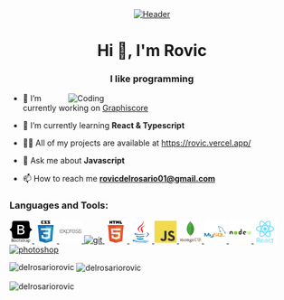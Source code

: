 <div align="center">
  <a href="https://rishavchanda.io">
    <img src="https://media.discordapp.net/attachments/861202219927470111/1093046691264999496/coding-freak.gif?width=1020&height=340" alt="Header">
  </a>
</div>


<h1 align="center">Hi 👋, I'm Rovic</h1>
<h3 align="center">I like programming</h3>

<img align="right" alt="Coding" width="400" src="https://media.giphy.com/media/p4NLw3I4U0idi/giphy.gif">

- 🔭 I’m currently working on [Graphiscore](https://graphiscore-rate.cyclic.app/)

- 🌱 I’m currently learning **React & Typescript**

- 👨‍💻 All of my projects are available at https://rovic.vercel.app/

- 💬 Ask me about **Javascript**

- 📫 How to reach me **rovicdelrosario01@gmail.com**

<p align="left">
</p>

<h3 align="left">Languages and Tools:</h3>
<p align="left"> <a href="https://getbootstrap.com" target="_blank" rel="noreferrer"> <img src="https://raw.githubusercontent.com/devicons/devicon/master/icons/bootstrap/bootstrap-plain-wordmark.svg" alt="bootstrap" width="40" height="40"/> </a> <a href="https://www.w3schools.com/css/" target="_blank" rel="noreferrer"> <img src="https://raw.githubusercontent.com/devicons/devicon/master/icons/css3/css3-original-wordmark.svg" alt="css3" width="40" height="40"/> </a> <a href="https://expressjs.com" target="_blank" rel="noreferrer"> <img src="https://raw.githubusercontent.com/devicons/devicon/master/icons/express/express-original-wordmark.svg" alt="express" width="40" height="40"/> </a> <a href="https://git-scm.com/" target="_blank" rel="noreferrer"> <img src="https://www.vectorlogo.zone/logos/git-scm/git-scm-icon.svg" alt="git" width="40" height="40"/> </a> <a href="https://www.w3.org/html/" target="_blank" rel="noreferrer"> <img src="https://raw.githubusercontent.com/devicons/devicon/master/icons/html5/html5-original-wordmark.svg" alt="html5" width="40" height="40"/> </a> <a href="https://www.java.com" target="_blank" rel="noreferrer"> <img src="https://raw.githubusercontent.com/devicons/devicon/master/icons/java/java-original.svg" alt="java" width="40" height="40"/> </a> <a href="https://developer.mozilla.org/en-US/docs/Web/JavaScript" target="_blank" rel="noreferrer"> <img src="https://raw.githubusercontent.com/devicons/devicon/master/icons/javascript/javascript-original.svg" alt="javascript" width="40" height="40"/> </a> <a href="https://www.mongodb.com/" target="_blank" rel="noreferrer"> <img src="https://raw.githubusercontent.com/devicons/devicon/master/icons/mongodb/mongodb-original-wordmark.svg" alt="mongodb" width="40" height="40"/> </a> <a href="https://www.mysql.com/" target="_blank" rel="noreferrer"> <img src="https://raw.githubusercontent.com/devicons/devicon/master/icons/mysql/mysql-original-wordmark.svg" alt="mysql" width="40" height="40"/> </a> <a href="https://nodejs.org" target="_blank" rel="noreferrer"> <img src="https://raw.githubusercontent.com/devicons/devicon/master/icons/nodejs/nodejs-original-wordmark.svg" alt="nodejs" width="40" height="40"/> </a> <a href="https://reactjs.org/" target="_blank" rel="noreferrer"> <img src="https://raw.githubusercontent.com/devicons/devicon/master/icons/react/react-original-wordmark.svg" alt="react" width="40" height="40"/> </a> 
<a href="https://www.adobe.com/products/photoshop/landpa.html?sdid=KKQIN&mv=search&kw=photoshop&s_kwcid=AL!3085!10!79165036321364!79165251442725&ef_id=69822d1df5191448da494930ffd7bb7d:G:s&mv=search" target="_blank" rel="noreferrer"> <img src="https://cdn.freebiesupply.com/logos/large/2x/photoshop-cc-logo-png-transparent.png" alt="photoshop" width="40" height="40"/> </a>
</p>

<p><img align="left" src="https://github-readme-stats.vercel.app/api/top-langs?username=delrosariorovic&show_icons=true&locale=en&layout=compact" alt="delrosariorovic" /></p>

<p>&nbsp;<img align="center" src="https://github-readme-stats.vercel.app/api?username=delrosariorovic&show_icons=true&locale=en" alt="delrosariorovic" /></p>

<p><img align="center" src="https://github-readme-streak-stats.herokuapp.com/?user=delrosariorovic&" alt="delrosariorovic" /></p>
